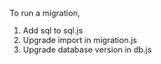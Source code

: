 To run a migration,

1. Add sql to sql.js
2. Upgrade import in migration.js
3. Upgrade database version in db.js
